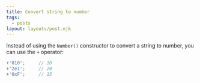 ```yaml
---
title: Convert string to number
tags:
  - posts
layout: layouts/post.njk
---
```


Instead of using the `Number()` constructor to convert a string to number, you can use the `+` operator:

```js
+'010';     // 10
+'2e1';     // 20
+'0xF';     // 15
```